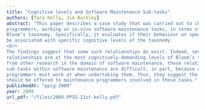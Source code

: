 ```yaml
---
title: "Cognitive levels and Software Maintenance Sub-tasks"
authors: [Tara Kelly, Jim Buckley]
abstract: "This paper describes a case study that was carried out to characterize the behaviour of professional
programmers, working on in-vivo software maintenance tasks, in terms of the cognitive levels of
Bloom’s taxonomy. Specifically, it evaluates if their behaviour on specific maintenance sub-tasks can
be associated with specific cognitive levels of the taxonomy.
<br>
The findings suggest that some such relationships do exist. Indeed, several of the identified
relationships are at the most cognitively-demanding levels of Bloom’s taxonomy. Allied with reports
from other research in the domain of software maintenance, these relationships suggest that difficult
sub-tasks within software maintenance are difficult, in part, because of the cognitive levels that
programmers must work at when undertaking them. Thus, they suggest the nature of the support that
should be offered to maintenance programmers involved in these tasks."
publishedAt: "ppig-2009"
year: 2009
url_pdf: "/files/2009-PPIG-21st-kelly.pdf"
---
```

